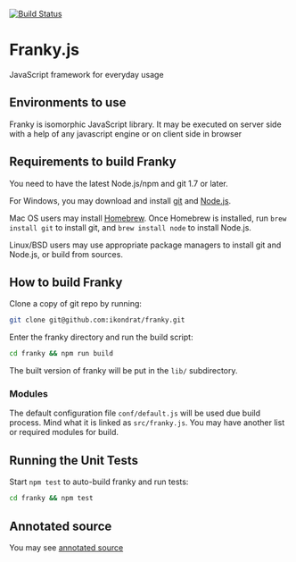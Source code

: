 [![Build Status](https://travis-ci.org/ikondrat/franky.png?branch=master)](https://travis-ci.org/ikondrat/franky)

Franky.js
======
JavaScript framework for everyday usage

Environments to use
--------------------------------------
Franky is isomorphic JavaScript library.
It may be executed on server side with a help of any javascript engine or on client side in browser


Requirements to build Franky
--------------------------------------
You need to have the latest Node.js/npm and git 1.7 or later.

For Windows, you may download and install [git](http://git-scm.com/downloads) and [Node.js](http://nodejs.org/download/).

Mac OS users may install [Homebrew](http://mxcl.github.com/homebrew/). Once Homebrew is installed, run `brew install git` to install git,
and `brew install node` to install Node.js.

Linux/BSD users may use appropriate package managers to install git and Node.js, or build from sources.

How to build Franky
----------------------------
Clone a copy of git repo by running:

```bash
git clone git@github.com:ikondrat/franky.git
```

Enter the franky directory and run the build script:

```bash
cd franky && npm run build
```

The built version of franky will be put in the `lib/` subdirectory.

### Modules
The default configuration file `conf/default.js` will be used due build process.
Mind what it is linked as `src/franky.js`.
You may have another list or required modules for build.

Running the Unit Tests
--------------------------------------
Start `npm test` to auto-build franky and run tests:

```bash
cd franky && npm test
```

Annotated source
--------------------------------------
You may see [annotated source](http://ikondrat.github.io/franky/franky.html)
